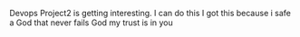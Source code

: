 Devops Project2 is getting interesting. I can do this 
I got this because i safe a God that never fails
God my trust is in you
